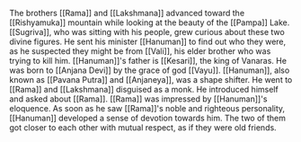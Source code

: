 The brothers [[Rama]] and [[Lakshmana]] advanced toward the [[Rishyamuka]] mountain while looking at the beauty of the [[Pampa]] Lake. [[Sugriva]], who was sitting with his people, grew curious about these two divine figures. He sent his minister [[Hanuman]] to find out who they were, as he suspected they might be from [[Vali]], his elder brother who was trying to kill him. [[Hanuman]]'s father is [[Kesari]], the king of Vanaras. He was born to [[Anjana Devi]] by the grace of god [[Vayu]]. [[Hanuman]], also known as [[Pavana Putra]] and [[Anjaneya]], was a shape shifter. He went to [[Rama]] and [[Lakshmana]] disguised as a monk. He introduced himself and asked about [[Rama]]. [[Rama]] was impressed by [[Hanuman]]'s eloquence. As soon as he saw [[Rama]]'s noble and righteous personality, [[Hanuman]] developed a sense of devotion towards him. The two of them got closer to each other with mutual respect, as if they were old friends.